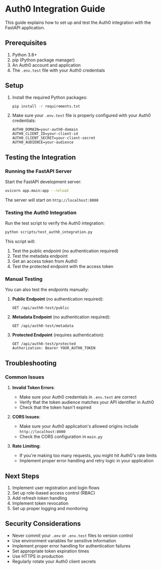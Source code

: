 # Auth0 Integration Guide

This guide explains how to set up and test the Auth0 integration with the FastAPI application.

## Prerequisites

1. Python 3.8+
2. pip (Python package manager)
3. An Auth0 account and application
4. The `.env.test` file with your Auth0 credentials

## Setup

1. Install the required Python packages:
   ```bash
   pip install -r requirements.txt
   ```

2. Make sure your `.env.test` file is properly configured with your Auth0 credentials:
   ```
   AUTH0_DOMAIN=your-auth0-domain
   AUTH0_CLIENT_ID=your-client-id
   AUTH0_CLIENT_SECRET=your-client-secret
   AUTH0_AUDIENCE=your-audience
   ```

## Testing the Integration

### Running the FastAPI Server

Start the FastAPI development server:

```bash
uvicorn app.main:app --reload
```

The server will start on `http://localhost:8000`

### Testing the Auth0 Integration

Run the test script to verify the Auth0 integration:

```bash
python scripts/test_auth0_integration.py
```

This script will:
1. Test the public endpoint (no authentication required)
2. Test the metadata endpoint
3. Get an access token from Auth0
4. Test the protected endpoint with the access token

### Manual Testing

You can also test the endpoints manually:

1. **Public Endpoint** (no authentication required):
   ```
   GET /api/auth0-test/public
   ```

2. **Metadata Endpoint** (no authentication required):
   ```
   GET /api/auth0-test/metadata
   ```

3. **Protected Endpoint** (requires authentication):
   ```
   GET /api/auth0-test/protected
   Authorization: Bearer YOUR_AUTH0_TOKEN
   ```

## Troubleshooting

### Common Issues

1. **Invalid Token Errors**:
   - Make sure your Auth0 credentials in `.env.test` are correct
   - Verify that the token audience matches your API identifier in Auth0
   - Check that the token hasn't expired

2. **CORS Issues**:
   - Make sure your Auth0 application's allowed origins include `http://localhost:8000`
   - Check the CORS configuration in `main.py`

3. **Rate Limiting**:
   - If you're making too many requests, you might hit Auth0's rate limits
   - Implement proper error handling and retry logic in your application

## Next Steps

1. Implement user registration and login flows
2. Set up role-based access control (RBAC)
3. Add refresh token handling
4. Implement token revocation
5. Set up proper logging and monitoring

## Security Considerations

- Never commit your `.env` or `.env.test` files to version control
- Use environment variables for sensitive information
- Implement proper error handling for authentication failures
- Set appropriate token expiration times
- Use HTTPS in production
- Regularly rotate your Auth0 client secrets
